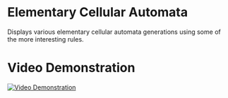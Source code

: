 # Elementary Cellular Automata
Displays various elementary cellular automata generations using some of the more interesting rules.


# Video Demonstration
[![Video Demonstration](https://img.youtube.com/vi/jGC8H-OkqJU/0.jpg)](https://www.youtube.com/watch?v=jGC8H-OkqJU)
